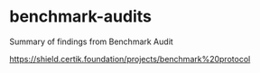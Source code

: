 # benchmark-audits
Summary of findings from Benchmark Audit

https://shield.certik.foundation/projects/benchmark%20protocol
